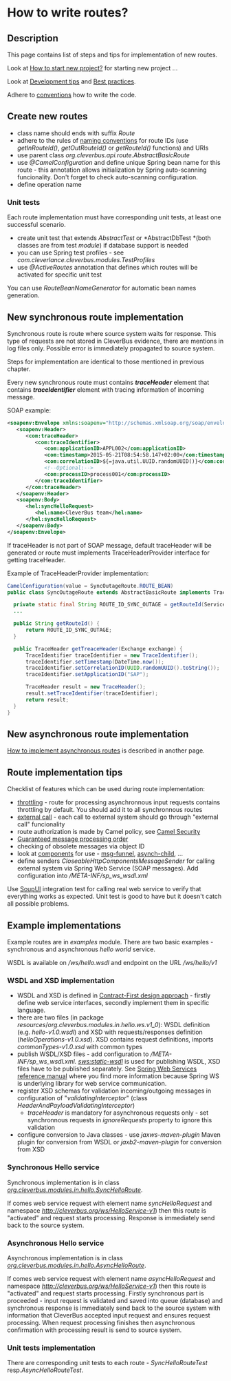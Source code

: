 # How to write routes?

## Description

This page contains list of steps and tips for implementation of new routes.

Look at [How to start new project?](How-to-start-new-project) for starting new project ...

Look at [Development tips](../../Development/Development-tips) and [Best practices](../../Development/Best-practices).

Adhere to [conventions](../../Development/Source-code-conventions) how to write the code.

## Create new routes

-   class name should ends with suffix *Route*
-   adhere to the rules of [naming conventions](../../Development/Source-code-conventions) for route IDs (use *getInRouteId()*, *getOutRouteId()* or *getRouteId()* functions) and URIs
-   use parent class *org.cleverbus.api.route.AbstractBasicRoute*
-   use *@CamelConfiguration* and define unique Spring bean name for this route - this annotation allows initialization by Spring auto-scanning funcionality. Don't forget to check auto-scanning configuration.
-   define operation name 

### Unit tests

Each route implementation must have corresponding unit tests, at least one successful scenario.

-   create unit test that extends *AbstractTest* or *AbstractDbTest *(both classes are from test *module*) if database support is needed
-   you can use Spring test profiles - see *com.cleverlance.cleverbus.modules.TestProfiles*
-   use *@ActiveRoutes* annotation that defines which routes will be activated for specific unit test

You can use *RouteBeanNameGenerator* for automatic bean names generation.

## New synchronous route implementation

Synchronous route is route where source system waits for response. This type of requests are not stored in CleverBus evidence, there are mentions in log files only. Possible error is immediately propagated to source system.

Steps for implementation are identical to those mentioned in previous chapter.

Every new synchronous route must contains ***traceHeader*** element that contains ***traceIdentifier*** element with tracing information of incoming message.

SOAP example:

``` xml
<soapenv:Envelope xmlns:soapenv="http://schemas.xmlsoap.org/soap/envelope/" xmlns:com="http://cleverbss.cleverlance.com/ws/Common-v1" xmlns:hel="http://cleverbus.cleverlance.com/ws/HelloService-v1">
   <soapenv:Header>
      <com:traceHeader>
         <com:traceIdentifier>
            <com:applicationID>APPL002</com:applicationID>
            <com:timestamp>2015-05-21T08:54:58.147+02:00</com:timestamp>
            <com:correlationID>${=java.util.UUID.randomUUID()}</com:correlationID>
            <!--Optional:-->
            <com:processID>process001</com:processID>
         </com:traceIdentifier>
      </com:traceHeader>
   </soapenv:Header>
   <soapenv:Body>
      <hel:syncHelloRequest>
         <hel:name>CleverBus team</hel:name>
      </hel:syncHelloRequest>
   </soapenv:Body>
</soapenv:Envelope>
```

If traceHeader is not part of SOAP message, default traceHeader will be generated or route must implements TraceHeaderProvider interface for getting traceHeader.

Example of TraceHeaderProvider implementation:
``` java
CamelConfiguration(value = SyncOutageRoute.ROUTE_BEAN)
public class SyncOutageRoute extends AbstractBasicRoute implements TraceHeaderProvider {

  private static final String ROUTE_ID_SYNC_OUTAGE = getRouteId(ServiceEnum.OUTAGE, OPERATION_NAME);
  ...

  public String getRouteId() {
      return ROUTE_ID_SYNC_OUTAGE;
  }

  public TraceHeader getTreaceHeader(Exchange exchange) {
      TraceIdentifier traceIdentifier = new TraceIdentifier();
      traceIdentifier.setTimestamp(DateTime.now());
      traceIdentifier.setCorrelationID(UUID.randomUUID().toString());
      traceIdentifier.setApplicationID("SAP");

      TraceHeader result = new TraceHeader();
      result.setTraceIdentifier(traceIdentifier);
      return result;
  }
}
```

## New asynchronous route implementation

[How to implement asynchronous routes](../../Architecture/Asynchronous-messages) is described in another page.

## Route implementation tips

Checklist of features which can be used during route implementation:

-   [throttling](../../Architecture/CleverBus-components/throttling) - route for processing asynchronnous input requests contains throttling by default. You should add it to all synchronnous routes
-   [external call](../../Architecture/CleverBus-components/extcall) - each call to external system should go through "external call" funcionality
-   route authorization is made by Camel policy, see [Camel Security](http://camel.apache.org/camel-security.html)
-   [Guaranteed message processing order](../../Architecture/Asynchronous-messages/Guaranteed-message-processing-order)
-   checking of obsolete messages via object ID
-   look at [components](../../Architecture/CleverBus-components) for use - [msg-funnel](../../Architecture/CleverBus-components/msg-funnel), [asynch-child](../../Architecture/CleverBus-components/asynch-child), ...
-   define senders *CloseableHttpComponentsMessageSender* for calling external system via Spring Web Service (SOAP messages). Add configuration into */META-INF/sp\_ws\_wsdl.xml*


Use [SoupUI](http://www.soapui.org) integration test for calling real web service to verify that everything works as expected. Unit test is good to have but it doesn't catch all possible problems.

## Example implementations

Example routes are in *examples* module. There are two basic examples - synchronous and asynchronous *hello world* service.

WSDL is available on */ws/hello.wsdl* and endpoint on the URL */ws/hello/v1*

### WSDL and XSD implementation

-   WSDL and XSD is defined in [Contract-First design approach](http://docs.spring.io/spring-ws/site/reference/html/why-contract-first.html) - firstly define web service interfaces, secondly implement them in specific language.
-   there are two files (in package *resources*/*org.cleverbus.modules.in.hello.ws.v1\_0*): WSDL definition (e.g. *hello-v1.0.wsdl*) and XSD with requests/responses definition (*helloOperations-v1.0.xsd*). XSD contains request definitions, imports *commonTypes-v1.0.xsd* with common types
-   publish WSDL/XSD files - add configuration to */META-INF/sp\_ws\_wsdl.xml.* *[sws:static-wsdl](http://swsstatic-wsdl)* is used for publishing WSDL, XSD files have to be published separately. See [Spring Web Services reference manual](http://docs.spring.io/spring-ws/site/reference/html/tutorial.html) where you find more information because Spring WS is underlying library for web service communication.
-   register XSD schemas for validation incoming/outgoing messages in configuration of "*validatingInterceptor*" (class *HeaderAndPayloadValidatingInterceptor*)
    -   *traceHeader* is mandatory for asynchronous requests only - set synchronnous requests in *ignoreRequests* property to ignore this validation
-   configure conversion to Java classes - use *jaxws-maven-plugin* Maven plugin for conversion from WSDL or *jaxb2-maven-plugin* for conversion from XSD

### Synchronous Hello service

Synchronous implementation is in class *[org.cleverbus.modules.in.hello.SyncHelloRoute](https://hudson.clance.local/hudson/view/CleverBus/job/CleverBus%20release/javadoc/com/cleverlance/cleverbus/modules/in/hello/SyncHelloRoute.html)*.

If comes web service request with element name *syncHelloRequest* and namespace *<http://cleverbus.org/ws/HelloService-v1>*) then this route is "activated" and request starts processing. Response is immediately send back to the source system.

### Asynchronous Hello service

Asynchronous implementation is in class *[org.cleverbus.modules.in.hello.AsyncHelloRoute](https://hudson.clance.local/hudson/view/CleverBus/job/CleverBus%20release/javadoc/com/cleverlance/cleverbus/modules/in/hello/AsyncHelloRoute.html)*.

If comes web service request with element name *asyncHelloRequest* and namespace *<http://cleverbus.org/ws/HelloService-v1>*) then this route is "activated" and request starts processing. Firstly synchronous part is proceeded - input request is validated and saved into queue (database) and synchronous response is immediately send back to the source system with information that CleverBus accepted input request and ensures request processing. When request processing finishes then asynchronous confirmation with processing result is send to source system.

### Unit tests implementation

There are corresponding unit tests to each route - *SyncHelloRouteTest* resp.*AsyncHelloRouteTest*.

